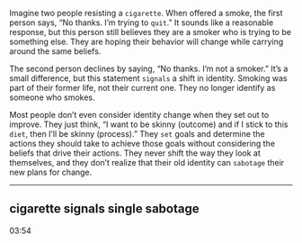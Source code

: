 Imagine two people resisting a `cigarette`. When offered a smoke, the
first person says, “No thanks. I’m trying to `quit`.” It sounds like a
reasonable response, but this person still believes they are a smoker
who is trying to be something else. They are hoping their behavior will
change while carrying around the same beliefs.

The second person declines by saying, “No thanks. I’m not a
smoker.” It’s a small difference, but this statement `signals` a shift in
identity. Smoking was part of their former life, not their current one.
They no longer identify as someone who smokes.

Most people don’t even consider identity change when they set out
to improve. They just think, “I want to be skinny (outcome) and if I
stick to this `diet`, then I’ll be skinny (process).” They `set` goals and
determine the actions they should take to achieve those goals without
considering the beliefs that drive their actions. They never shift the
way they look at themselves, and they don’t realize that their old
identity can `sabotage` their new plans for change.

---
cigarette
signals single
sabotage
--
03:54